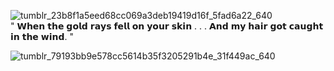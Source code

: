 ![tumblr_23b8f1a5eed68cc069a3deb19419d16f_5fad6a22_640](https://github.com/user-attachments/assets/a5b78bb5-1a76-4be8-a5b2-76ad7ed03197)   
" 𝗪𝗵𝗲𝗻 𝘁𝗵𝗲 𝗴𝗼𝗹𝗱 𝗿𝗮𝘆𝘀 𝗳𝗲𝗹𝗹 𝗼𝗻 𝘆𝗼𝘂𝗿 𝘀𝗸𝗶𝗻 . . . 𝗔𝗻𝗱 𝗺𝘆 𝗵𝗮𝗶𝗿 𝗴𝗼𝘁 𝗰𝗮𝘂𝗴𝗵𝘁 𝗶𝗻 𝘁𝗵𝗲 𝘄𝗶𝗻𝗱. "

![tumblr_79193bb9e578cc5614b35f3205291b4e_31f449ac_640](https://github.com/user-attachments/assets/715549ec-7554-49c3-8466-7d6108857357)

